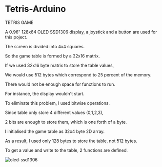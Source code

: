 # Tetris-Arduino


TETRIS GAME

A 0.96" 128x64 OLED SSD1306 display, a joystick and a button are used for this poject.
 
The screen is divided into 4x4 squares.

So the game table is formed by a 32x16 matrix.
 
If we used 32x16 byte matrix to store the table values,

We would use 512 bytes which correspond to 25 percent of the memory.

There would not be enough space for functions to run.

For instance, the display wouldn't start.
 
To eliminate this problem, I used bitwise operations.

Since table only store 4 different values (0,1,2,3),

2 bits are enough to store them, which is one forth of a byte.

I initialised the game table as 32x4 byte 2D array.

As a result, I used only 128 bytes to store the table, not 512 bytes.

To get a value and write to the table, 2 functions are defined.


![oled-ssd1306](https://user-images.githubusercontent.com/93345336/139813862-700aecab-98c9-4fd1-9157-747a7bf4e91c.jpg)
